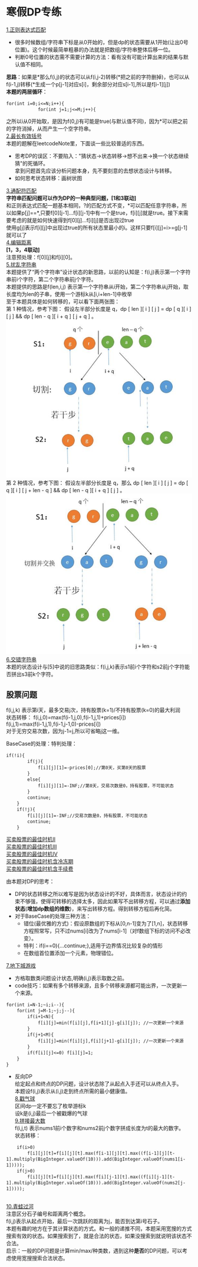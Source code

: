 # 寒假DP专练  
[1.正则表达式匹配](https://leetcode-cn.com/problems/regular-expression-matching/submissions/)  
- 很多时候数组/字符串下标是从0开始的，但是dp的状态需要从1开始(让出0号位置)。这个时候最简单粗暴的办法就是把数组/字符串整体后移一位。  
- 判断0号位置的状态需不需要计算的方法：看有没有可能计算出来的结果与默认值不相同。  

**思路**：如果是\*那么f(i,j)的状态可以从f(i,j-2)转移(\*把之前的字符删掉)，也可以从f(i-1,j)转移(\*生成一个p[j-1]对应s[i]，剩余部分对应s[i-1],所以是f[i-1][j])  
**本题的两层循环**：  
```
for(int i=0;i<=N;i++){
            for(int j=1;j<=M;j++){
```  
之所以i从0开始取，是因为f(0,j)有可能是true(与默认值不同)，因为\*可以把之前的字符消掉，从而产生一个空字符串。  
[2.最长有效括号](https://leetcode-cn.com/problems/longest-valid-parentheses/submissions/)  
本题的题解在leetcodeNote里，下面谈一些比较普适的东西。  
- 思考DP的误区：不要陷入："猜状态->状态转移->想不出来->换一个状态继续猜"的死循环。  
拿到问题首先应该分析问题本身，先不要刻意的去想状态设计与转移。  
- 如何思考状态转移：画树状图  

[3.通配符匹配](https://leetcode-cn.com/problems/wildcard-matching/submissions/)    
**字符串匹配问题可以作为DP的一种典型问题，[1和3联动]**  
和正则表达式匹配一题基本相同，?的匹配方式不变，\*可以匹配任意字符串，所以如果p[j]==\*,只要f[0][j-1]...f[i][j-1]中有一个是true，f[i][j]就是true。接下来需要考虑的就是如何快速得到f[0][j]...f[i][j]是否出现过true  
使用g[j]表示f[i][j]中出现过true的所有状态里最小的i。这样只要f[i][j]=i>=g[j-1]就可以了  
[4.编辑距离](https://leetcode-cn.com/problems/edit-distance/)  
**[1，3，4联动]**  
注意预处理：f[0][j]和f[i][0]。  
[5.扰乱字符串](https://leetcode-cn.com/problems/scramble-string/submissions/)  
本题提供了“两个字符串”设计状态的新思路，以前的认知是：f(i,j)表示第一个字符串前i个字符，第二个字符串前j个字符。  
本题提供的思路是f(len,i,j) 表示第一个字符串从i开始，第二个字符串从j开始，取长度均为len的子串，使用一个游标k从[i,i+len-1]中枚举  
至于本题具体是如何转移的，可以看下面两张图：  
第 1 种情况，参考下图： 假设左半部分长度是 q，dp [ len ][ i ] [ j ] = dp [ q ][ i ] [ j ] && dp [ len - q ][ i + q ] [ j + q ] 。
![](https://raw.githubusercontent.com/wasd003/my-picture-bed/master/20200120100843.png)  
第 2 种情况，参考下图： 假设左半部分长度是 q，那么 dp [ len ][ i ] [ j ] = dp [ q ][ i ] [ j + len - q ] && dp [ len - q ][ i + q ] [ j ] 。
![](https://raw.githubusercontent.com/wasd003/my-picture-bed/master/20200120100935.png)  
[6.交错字符串](https://leetcode-cn.com/problems/interleaving-string/submissions/)  
本题的状态设计与[5]中说的旧思路类似：f(i,j,k)表示s1前i个字符和s2前j个字符能否拼出s3前k个字符。  
## 股票问题  
f(i,j,k) 表示第i天，最多交易j次，持有股票(k=1)/不持有股票(k=0)的最大利润  
状态转移：
f(i,j,0)=max(f(i-1,j,0),f(i-1,j,1)+prices[i])  
f(i,j,1)=max(f(i-1,j,1),f(i-1,j-1,0)-prices[i])  
对于无穷交易次数，因为j-1=j,所以可省略j这一维。   

BaseCase的处理：特判处理：  
```
if(!i){
        if(j){
            f[i][j][1]=-prices[0];//第0天，买第0天的股票
        }
        else{
            f[i][j][1]=-INF;//第0天，交易次数是0，持有股票，不可能状态
        }
        continue;
    }
    if(!j){
        f[i][j][1]=-INF;//交易次数是0，持有股票，不可能状态
        continue;
    }
```  
[买卖股票的最佳时机Ⅱ](https://leetcode-cn.com/problems/best-time-to-buy-and-sell-stock-ii/)  
[买卖股票的最佳时机Ⅲ](https://leetcode-cn.com/problems/best-time-to-buy-and-sell-stock-iii/)  
[买卖股票的最佳时机Ⅳ](https://leetcode-cn.com/problems/best-time-to-buy-and-sell-stock-iv/submissions/)  
[买卖股票的最佳时机含冷冻期](https://leetcode-cn.com/problems/best-time-to-buy-and-sell-stock-with-cooldown/submissions/)  
[买卖股票的最佳时机含手续费](https://leetcode-cn.com/problems/best-time-to-buy-and-sell-stock-with-transaction-fee/)  

由本题对DP的思考：  
- DP的状态转移之所以难写是因为状态设计的不好，具体而言，状态设计的约束不够强，使得可转移的选择太多，因此如果写不出转移方程，可以通过**添加状态**(**增加dp数组的维数**)，来写出转移方程。得到转移方程后再化简。  
- 对于BaseCase的处理三种方法：  
    - 错位(最优雅的方式)：假设原数组的下标从[0,n-1]变为了[1,n]，状态转移方程照常写，只不过nums[i]改为了nums[i-1]（对f数组下标的访问不必改变）。  
    - 特判：if(i==0){...continue;},适用于边界情况比较复杂的情形
    - 在数组首位置添加一个元素，物理错位。
 

[7.地下城游戏](https://leetcode-cn.com/problems/dungeon-game/)  
- 方格取数类问题设计状态,明确(i,j)表示取数之前。  
- code技巧：如果有多个转移来源，且多个转移来源都可能出界，一次更新一个来源。  
```
for(int i=N-1;~i;i--){
    for(int j=M-1;~j;j--){
        if(i+1<N){ 
            f[i][j]=min(f[i][j],f[i+1][j]-g[i][j]); //一次更新一个来源
        }
        if(j+1<M){
            f[i][j]=min(f[i][j],f[i][j+1]-g[i][j]); //一次更新一个来源
        }
        if(f[i][j]<=0) f[i][j]=1;
    }
}
```  
- 反向DP  
给定起点和终点的DP问题，设计状态除了从起点入手还可以从终点入手。  
本题设f(i,j)表示从(i,j)走到终点所需的最小健康值。  
[8.戳气球](https://leetcode-cn.com/problems/burst-balloons/)  
区间dp一定不要忘了枚举游标k  
设k是(i,j)最后一个被戳爆的气球  
[9.拼接最大数](https://leetcode-cn.com/problems/create-maximum-number/)  
f(i,j,t) 表示nums1前i个数字和nums2前j个数字拼成长度为t的最大的数字。  
状态转移：  
```
    if(i>0)
        f[i][j][t]=f[i][j][t].max(f[i-1][j][t].max((f[i-1][j][t-1].multiply(BigInteger.valueOf(10))).add(BigInteger.valueOf(nums1[i-1]))));
    if(j>0)
        f[i][j][t]=f[i][j][t].max(f[i][j-1][t].max((f[i][j-1][t-1].multiply(BigInteger.valueOf(10))).add(BigInteger.valueOf(nums2[j-1]))));
        
```  
[10.青蛙过河](https://leetcode-cn.com/problems/frog-jump/)  
注意区分石子编号和距离两个概念。  
f(i,j)表示从起点开始，最后一次跳跃的距离为j，能否到达第i号石子。  
本题有趣的地方在于其计算状态的方式。和一般的递推不同，本题采用宽搜的方式搜索有效的状态。如果搜索到了，就是合法的状态，如果没搜索到就说明该状态不合法。  
启示：一般的DP问题是计算min/max/种类数，遇到这种**是否**的DP问题，可以考虑使用宽搜搜索合法状态。
